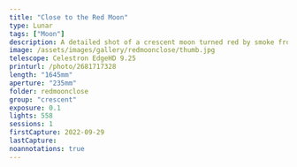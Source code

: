 ```yaml
---
title: "Close to the Red Moon"
type: Lunar
tags: ["Moon"]
description: A detailed shot of a crescent moon turned red by smoke from forest fires.
image: /assets/images/gallery/redmoonclose/thumb.jpg
telescope: Celestron EdgeHD 9.25
printurl: /photo/2681717328
length: "1645mm"
aperture: "235mm"
folder: redmoonclose
group: "crescent"
exposure: 0.1
lights: 558
sessions: 1
firstCapture: 2022-09-29 
lastCapture:
noannotations: true
---
```

